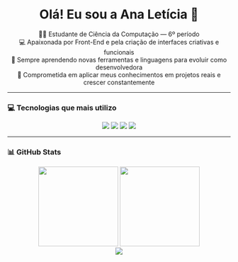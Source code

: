 <h1 align="center">Olá! Eu sou a Ana Letícia 👋</h1>

<p align="center">
  👩‍💻 Estudante de Ciência da Computação — 6º período <br>
  💻 Apaixonada por Front-End e pela criação de interfaces criativas e funcionais <br>
  🌱 Sempre aprendendo novas ferramentas e linguagens para evoluir como desenvolvedora <br>
  🚀 Comprometida em aplicar meus conhecimentos em projetos reais e crescer constantemente
</p>

---

### 💻 Tecnologias que mais utilizo
<p align="center">
  <img src="https://img.shields.io/badge/Java-007396?style=flat-square&logo=java&logoColor=white"/>
  <img src="https://img.shields.io/badge/HTML5-E34F26?style=flat-square&logo=html5&logoColor=white"/>
  <img src="https://img.shields.io/badge/CSS3-1572B6?style=flat-square&logo=css3&logoColor=white"/>
  <img src="https://img.shields.io/badge/JavaScript-F7DF1E?style=flat-square&logo=javascript&logoColor=black"/>
</p>

---

### 📊 GitHub Stats
<div align="center">
  <img height="180em" src="https://github-readme-stats.vercel.app/api?username=AnaSouzaPinheiro&show_icons=true&theme=dracula&include_all_commits=true&count_private=true"/>
  <img height="180em" src="https://github-readme-stats.vercel.app/api/top-langs/?username=AnaSouzaPinheiro&layout=compact&langs_count=16&theme=dracula"/>
  <br>
  <img src="https://streak-stats.demolab.com?user=AnaSouzaPinheiro&theme=dracula&hide_border=true"/>
</div>
